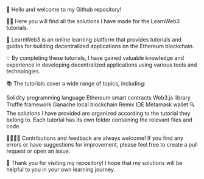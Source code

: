 👋 Hello and welcome to my Github repository!

👨‍💻 Here you will find all the solutions I have made for the LearnWeb3 tutorials.

🚀 LearnWeb3 is an online learning platform that provides tutorials and guides for building decentralized applications on the Ethereum blockchain.

💡 By completing these tutorials, I have gained valuable knowledge and experience in developing decentralized applications using various tools and technologies.

📚 The tutorials cover a wide range of topics, including:

Solidity programming language
Ethereum smart contracts
Web3.js library
Truffle framework
Ganache local blockchain
Remix IDE
Metamask wallet
🔍 The solutions I have provided are organized according to the tutorial they belong to. Each tutorial has its own folder containing the relevant files and code.

👨‍👩‍👧‍👦 Contributions and feedback are always welcome! If you find any errors or have suggestions for improvement, please feel free to create a pull request or open an issue.

🙏 Thank you for visiting my repository! I hope that my solutions will be helpful to you in your own learning journey.
